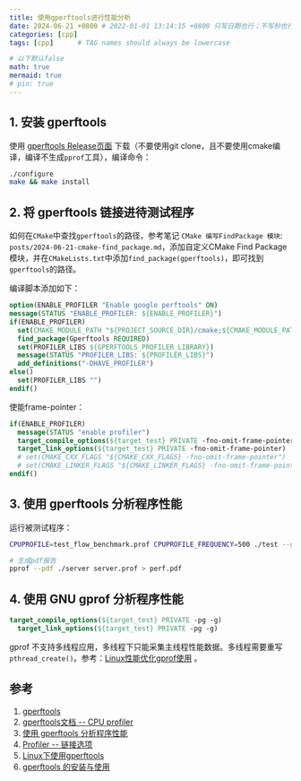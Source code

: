 ```yaml
---
title: 使用gperftools进行性能分析
date: 2024-06-21 +0800 # 2022-01-01 13:14:15 +0800 只写日期也行；不写秒也行；这样也行 2022-03-09T00:55:42+08:00
categories: [cpp]
tags: [cpp]      # TAG names should always be lowercase

# 以下默认false
math: true
mermaid: true
# pin: true
---
```


## 1. 安装 gperftools

使用 [gperftools Release页面](https://github.com/gperftools/gperftools/releases/tag/gperftools-2.9.1) 下载（不要使用git clone，且不要使用cmake编译，编译不生成`pprof`工具），编译命令：

```bash
./configure
make && make install
```

## 2. 将 gperftools 链接进待测试程序

如何在`CMake`中查找`gperftools`的路径，参考笔记 `CMake 编写FindPackage 模块`: `posts/2024-06-21-cmake-find_package.md`，添加自定义CMake Find Package模块，并在`CMakeLists.txt`中添加`find_package(gperftools)`，即可找到`gperftools`的路径。

编译脚本添加如下：

```cmake
option(ENABLE_PROFILER "Enable google perftools" ON)
message(STATUS "ENABLE_PROFILER: ${ENABLE_PROFILER}")
if(ENABLE_PROFILER)
  set(CMAKE_MODULE_PATH "${PROJECT_SOURCE_DIR}/cmake;${CMAKE_MODULE_PATH}")
  find_package(Gperftools REQUIRED)
  set(PROFILER_LIBS ${GPERFTOOLS_PROFILER_LIBRARY})
  message(STATUS "PROFILER_LIBS: ${PROFILER_LIBS}")
  add_definitions("-DHAVE_PROFILER")
else()
  set(PROFILER_LIBS "")
endif()
```

使能frame-pointer：

```cmake
if(ENABLE_PROFILER)
  message(STATUS "enable profiler")
  target_compile_options(${target_test} PRIVATE -fno-omit-frame-pointer)
  target_link_options(${target_test} PRIVATE -fno-omit-frame-pointer)
  # set(CMAKE_CXX_FLAGS "${CMAKE_CXX_FLAGS} -fno-omit-frame-pointer")
  # set(CMAKE_LINKER_FLAGS "${CMAKE_LINKER_FLAGS} -fno-omit-frame-pointer")
endif()
```

## 3. 使用 gperftools 分析程序性能

运行被测试程序：

```bash
CPUPROFILE=test_flow_benchmark.prof CPUPROFILE_FREQUENCY=500 ./test --gtest_filter=FlowBenchMarkTest10/FlowBenchMarkTest.*

# 生成pdf报告
pprof --pdf ./server server.prof > perf.pdf
```

## 4. 使用 GNU gprof 分析程序性能

```cmake
target_compile_options(${target_test} PRIVATE -pg -g)
  target_link_options(${target_test} PRIVATE -pg -g)
```

gprof 不支持多线程应用，多线程下只能采集主线程性能数据。多线程需要重写`pthread_create()`。参考：[Linux性能优化gprof使用](https://www.cnblogs.com/youxin/p/7988479.html) 。

## 参考

1. [gperftools](https://github.com/gperftools/gperftools)
2. [gperftools文档 --  CPU profiler](https://gperftools.github.io/gperftools/cpuprofile.html)
3. [使用 gperftools 分析程序性能](https://luyuhuang.tech/2022/04/10/gperftools.html)
4. [Profiler -- 链接选项](https://github.com/cat538/cat538.github.io/blob/6689abc6d7785a8be3d7a71a3cd76eea207e1d72/docs/cpp/profiler.md)
5. [Linux下使用gperftools](https://blog.wangluyuan.cc/2019/03/23/Linux%E4%B8%8B%E4%BD%BF%E7%94%A8gperftools/)
6. [gperftools 的安装与使用](https://xiang1120.github.io/2023/08/19/gperftools%E7%9A%84%E5%AE%89%E8%A3%85%E4%B8%8E%E4%BD%BF%E7%94%A8/)
